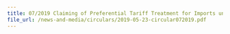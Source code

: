 ```yaml
---
title: 07/2019 Claiming of Preferential Tariff Treatment for Imports under the ASEAN-Hong Kong, China Free Trade Agreement (AHKFTA)
file_url: /news-and-media/circulars/2019-05-23-circular072019.pdf
---
```

